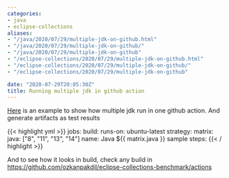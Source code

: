 ```yaml
---
categories:
- java
- eclipse-collections
aliases:
- "/java/2020/07/29/multiple-jdk-on-github.html"
- "/java/2020/07/29/multiple-jdk-on-github/"
- "/java/2020/07/29/multiple-jdk-on-github"
- "/eclipse-collections/2020/07/29/multiple-jdk-on-github.html"
- "/eclipse-collections/2020/07/29/multiple-jdk-on-github/"
- "/eclipse-collections/2020/07/29/multiple-jdk-on-github"

date: "2020-07-29T20:05:30Z"
title: Running multiple jdk in github action
---
```

[Here](https://github.com/ozkanpakdil/eclipse-collections-benchmark/blob/master/.github/workflows/main.yml) is an example to show how multiple jdk run in one github action. And generate artifacts as test results

{{< highlight yml >}}
jobs:
  build:
    runs-on: ubuntu-latest
    strategy:
      matrix:
        java: ["8", "11", "13", "14"]
    name: Java ${{ matrix.java }} sample
    steps:
{{< / highlight >}}

And to see how it looks in build, check any build in https://github.com/ozkanpakdil/eclipse-collections-benchmark/actions